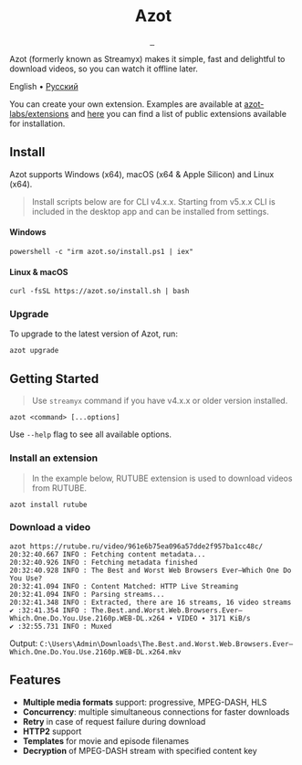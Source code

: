 <p align="center">
  <h1 align="center">Azot</h1>
</p>

<p align="center">
  <a aria-label="Join Discord community" href="https://discord.gg/fHMgAgc7gU">
    <img alt="" src="https://img.shields.io/badge/Discord-server-black?style=flat&logo=Discord&logoColor=white">
  </a>
  <a aria-label="Join Telegram community" href="https://t.me/AzotApp">
    <img alt="" src="https://img.shields.io/badge/Telegram-channel-black?style=flat&logo=Telegram&logoColor=white">
  </a>
  <img alt="" src="https://img.shields.io/github/downloads/azot-labs/azot/latest/total?style=flat&color=black">
  <img alt="" src="https://img.shields.io/github/downloads/azot-labs/azot/total?style=flat&color=black">
</p>

Azot (formerly known as Streamyx) makes it simple, fast and delightful to download videos, so you can watch it offline later.

English • [Pусский](https://github.com/azot-labs/azot/tree/main/README.ru.md)

You can create your own extension. Examples are available at [azot-labs/extensions](https://github.com/azot-labs/extensions) and [here](https://github.com/azot-labs/extensions/blob/main/extensions.json) you can find a list of public extensions available for installation.

## Install

Azot supports Windows (x64), macOS (x64 & Apple Silicon) and Linux (x64).

> Install scripts below are for CLI v4.x.x. Starting from v5.x.x CLI is included in the desktop app and can be installed from settings.

#### Windows

```shell
powershell -c "irm azot.so/install.ps1 | iex"
```

#### Linux & macOS

```shell
curl -fsSL https://azot.so/install.sh | bash
```

### Upgrade

To upgrade to the latest version of Azot, run:

```shell
azot upgrade
```

## Getting Started

> Use `streamyx` command if you have v4.x.x or older version installed.

```shell
azot <command> [...options]
```

Use `--help` flag to see all available options.

### Install an extension

> In the example below, RUTUBE extension is used to download videos from RUTUBE.

```shell
azot install rutube
```

### Download a video

```shell
azot https://rutube.ru/video/961e6b75ea096a57dde2f957ba1cc48c/
20:32:40.667 INFO : Fetching content metadata...
20:32:40.926 INFO : Fetching metadata finished
20:32:40.928 INFO : The Best and Worst Web Browsers Ever—Which One Do You Use?
20:32:41.094 INFO : Content Matched: HTTP Live Streaming
20:32:41.094 INFO : Parsing streams...
20:32:41.348 INFO : Extracted, there are 16 streams, 16 video streams
✔ :32:41.354 INFO : The.Best.and.Worst.Web.Browsers.Ever—Which.One.Do.You.Use.2160p.WEB-DL.x264 ∙ VIDEO ∙ 3171 KiB/s
✔ :32:55.731 INFO : Muxed
```

Output: `C:\Users\Admin\Downloads\The.Best.and.Worst.Web.Browsers.Ever—Which.One.Do.You.Use.2160p.WEB-DL.x264.mkv`

## Features

- **Multiple media formats** support: progressive, MPEG-DASH, HLS
- **Concurrency**: multiple simultaneous connections for faster downloads
- **Retry** in case of request failure during download
- **HTTP2** support
- **Templates** for movie and episode filenames
- **Decryption** of MPEG-DASH stream with specified content key
